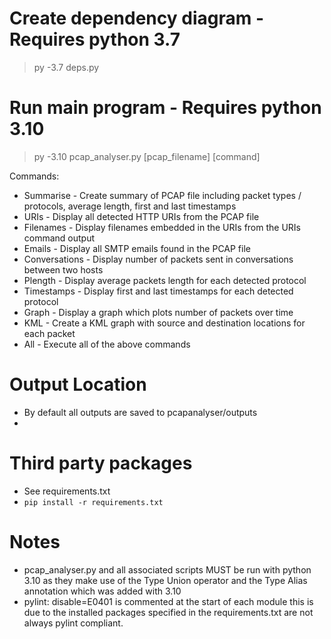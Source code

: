 # Create dependency diagram - Requires python 3.7
> py -3.7 deps.py

# Run main program - Requires python 3.10
> py -3.10 pcap_analyser.py [pcap_filename] [command] 

Commands:
-   Summarise - Create summary of PCAP file including packet types / protocols, average length, first and last timestamps
-    URIs - Display all detected HTTP URIs from the PCAP file
-    Filenames - Display filenames embedded in the URIs from the URIs command output
-    Emails - Display all SMTP emails found in the PCAP file
-    Conversations - Display number of packets sent in conversations between two hosts
-    Plength - Display average packets length for each detected protocol
-    Timestamps - Display first and last timestamps for each detected protocol
-    Graph - Display a graph which plots number of packets over time
-    KML - Create a KML graph with source and destination locations for each packet
-    All - Execute all of the above commands

# Output Location
- By default all outputs are saved to pcapanalyser/outputs
- 
# Third party packages
- See requirements.txt
- `pip install -r requirements.txt`

# Notes
- pcap_analyser.py and all associated scripts MUST be run with python 3.10 as they
  make use of the Type Union operator and the Type Alias annotation which was added
  with 3.10
- pylint: disable=E0401 is commented at the start of each module
  this is due to the installed packages specified in the requirements.txt
  are not always pylint compliant.